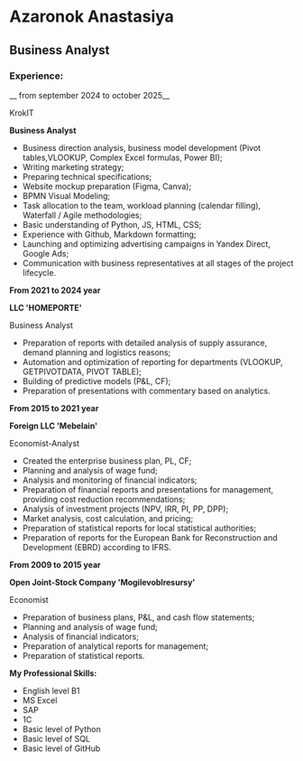 # Azaronok Anastasiya

## Business Analyst

### Experience:

__ from september 2024 to october 2025__

KrokIT

__Business Analyst__

* Business direction analysis, business model development (Pivot tables,VLOOKUP, Complex Excel formulas, Power BI);
* Writing marketing strategy;
* Preparing technical specifications;
* Website mockup preparation (Figma, Canva);
* BPMN Visual Modeling;
* Task allocation to the team, workload planning (calendar filling), Waterfall / Agile methodologies;
* Basic understanding of Python, JS, HTML, CSS;
* Experience with Github, Markdown formatting;
* Launching and optimizing advertising campaigns in Yandex Direct, Google Ads;
* Communication with business representatives at all stages of the project lifecycle.


__From 2021 to 2024 year__

__LLC 'HOMEPORTE'__

Business Analyst

* Preparation of reports with detailed analysis of supply assurance, demand planning and logistics reasons;
* Automation and optimization of reporting for departments (VLOOKUP, GETPIVOTDATA, PIVOT TABLE);
* Building of predictive models (P&L, CF);
* Preparation of presentations with commentary based on analytics.

__From 2015 to 2021 year__

__Foreign LLC 'Mebelain'__

Economist-Analyst

* Created the enterprise business plan, PL, CF;
* Planning and analysis of wage fund;
* Analysis and monitoring of financial indicators;
* Preparation of financial reports and presentations for management, providing cost reduction recommendations;
* Analysis of investment projects (NPV, IRR, PI, PP, DPP);
* Market analysis, cost calculation, and pricing;
* Preparation of statistical reports for local statistical authorities;
* Preparation of reports for the European Bank for Reconstruction and Development (EBRD) according to IFRS.

__From 2009 to 2015 year__

__Open Joint-Stock Company 'Mogilevoblresursy'__

Economist

* Preparation of business plans, P&L, and cash flow statements;
* Planning and analysis of wage fund;
* Analysis of financial indicators;
* Preparation of analytical reports for management;
* Preparation of statistical reports.


__My Professional Skills:__
* English level B1
* MS Excel
* SAP
* 1С
* Basic level of Python
* Basic level of SQL
* Basic level of GitHub








